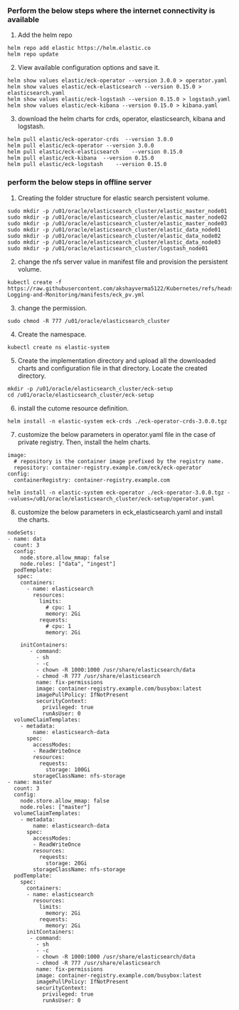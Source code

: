 ### Perform the below steps where the internet connectivity is available 

1. Add the helm repo 
```
helm repo add elastic https://helm.elastic.co
helm repo update
```
2. View available configuration options and save it. 
```
helm show values elastic/eck-operator --version 3.0.0 > operator.yaml
helm show values elastic/eck-elasticsearch --version 0.15.0 > elasticsearch.yaml
helm show values elastic/eck-logstash --version 0.15.0 > logstash.yaml
helm show values elastic/eck-kibana --version 0.15.0 > kibana.yaml
```
3. download the helm charts for crds, operator, elasticsearch, kibana and logstash.  
```
helm pull elastic/eck-operator-crds  --version 3.0.0   
helm pull elastic/eck-operator --version 3.0.0
helm pull elastic/eck-elasticsearch    --version 0.15.0
helm pull elastic/eck-kibana  --version 0.15.0
helm pull elastic/eck-logstash    --version 0.15.0
```
### perform the below steps in offline server

1. Creating the folder structure for elastic search persistent volume.
```
sudo mkdir -p /u01/oracle/elasticsearch_cluster/elastic_master_node01
sudo mkdir -p /u01/oracle/elasticsearch_cluster/elastic_master_node02
sudo mkdir -p /u01/oracle/elasticsearch_cluster/elastic_master_node03
sudo mkdir -p /u01/oracle/elasticsearch_cluster/elastic_data_node01
sudo mkdir -p /u01/oracle/elasticsearch_cluster/elastic_data_node02
sudo mkdir -p /u01/oracle/elasticsearch_cluster/elastic_data_node03
sudo mkdir -p /u01/oracle/elasticsearch_cluster/logstash_node01
```
2. change the nfs server value in manifest file and provision the persistent volume.
```
kubectl create -f https://raw.githubusercontent.com/akshayverma5122/Kubernetes/refs/heads/master/cka/04-Logging-and-Monitoring/manifests/eck_pv.yml
```
3. change the permission.
```
sudo chmod -R 777 /u01/oracle/elasticsearch_cluster
```
4. Create the namespace. 
```
kubectl create ns elastic-system
```
5. Create the implementation directory and upload all the downloaded charts and configuration file in that directory. Locate the created directory. 
```
mkdir -p /u01/oracle/elasticsearch_cluster/eck-setup
cd /u01/oracle/elasticsearch_cluster/eck-setup
```
6. install the cutome resource definition.
```
helm install -n elastic-system eck-crds ./eck-operator-crds-3.0.0.tgz
```
7. customize the below parameters in operator.yaml file in the case of private registry. Then, install the helm charts. 
```
image:
  # repository is the container image prefixed by the registry name.
  repository: container-registry.example.com/eck/eck-operator
config:
  containerRegistry: container-registry.example.com
```
```
helm install -n elastic-system eck-operator ./eck-operator-3.0.0.tgz --values=/u01/oracle/elasticsearch_cluster/eck-setup/operator.yaml
```
8. customize the below parameters in eck_elasticsearch.yaml and install the charts.
```
nodeSets:
- name: data
  count: 3
  config:
    node.store.allow_mmap: false
    node.roles: ["data", "ingest"]
  podTemplate:
   spec:
    containers:
      - name: elasticsearch
        resources:
          limits:
            # cpu: 1
            memory: 2Gi
          requests:
            # cpu: 1
            memory: 2Gi

    initContainers:
       - command:
         - sh
         - -c
         - chown -R 1000:1000 /usr/share/elasticsearch/data
         - chmod -R 777 /usr/share/elasticsearch
         name: fix-permissions
         image: container-registry.example.com/busybox:latest
         imagePullPolicy: IfNotPresent
         securityContext:
           privileged: true
           runAsUser: 0
  volumeClaimTemplates:
    - metadata:
        name: elasticsearch-data
      spec:
        accessModes:
        - ReadWriteOnce
        resources:
          requests:
            storage: 100Gi
        storageClassName: nfs-storage
- name: master
  count: 3
  config:
    node.store.allow_mmap: false
    node.roles: ["master"]
  volumeClaimTemplates:
    - metadata:
        name: elasticsearch-data
      spec:
        accessModes:
        - ReadWriteOnce
        resources:
          requests:
            storage: 20Gi
        storageClassName: nfs-storage
  podTemplate:
    spec:
      containers:
      - name: elasticsearch
        resources:
          limits:
            memory: 2Gi
          requests:
            memory: 2Gi
      initContainers:
       - command:
         - sh
         - -c
         - chown -R 1000:1000 /usr/share/elasticsearch/data
         - chmod -R 777 /usr/share/elasticsearch
         name: fix-permissions
         image: container-registry.example.com/busybox:latest
         imagePullPolicy: IfNotPresent
         securityContext:
           privileged: true
           runAsUser: 0
```





